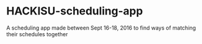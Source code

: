 # HACKISU-scheduling-app
A scheduling app made between Sept 16-18, 2016 to find ways of matching their schedules together
